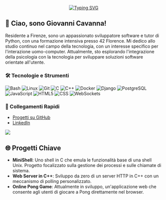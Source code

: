 <div align="center">

[![Typing SVG](https://readme-typing-svg.demolab.com?font=Fira+Code&pause=1000&color=00F702&center=true&width=435&lines=Ciao!+Sono+Giovanni+Cavanna)](https://git.io/typing-svg)

</div>

## 👋 Ciao, sono Giovanni Cavanna!
Residente a Firenze, sono un appassionato sviluppatore software e tutor di Python, con una formazione intensiva presso 42 Florence. Mi dedico allo studio continuo nel campo della tecnologia, con un interesse specifico per l'interazione uomo-computer. Attualmente, sto esplorando l'integrazione della psicologia con la tecnologia per sviluppare soluzioni software orientate all'utente.

### 🛠 Tecnologie e Strumenti
![Bash](https://img.shields.io/badge/-Bash-5391FE?style=flat-square&logo=gnu-bash&logoColor=white)
![Linux](https://img.shields.io/badge/-Linux-FCC624?style=flat-square&logo=linux&logoColor=black)
![Git](https://img.shields.io/badge/-Git-F05032?style=flat-square&logo=git&logoColor=white)
![C](https://img.shields.io/badge/-C-A8B9CC?style=flat-square&logo=c&logoColor=white)
![C++](https://img.shields.io/badge/-C++-00599C?style=flat-square&logo=cplusplus&logoColor=white)
![Docker](https://img.shields.io/badge/-Docker-2496ED?style=flat-square&logo=docker&logoColor=white)
![Django](https://img.shields.io/badge/-Django-092E20?style=flat-square&logo=django&logoColor=white)
![PostgreSQL](https://img.shields.io/badge/-PostgreSQL-4169E1?style=flat-square&logo=postgresql&logoColor=white)
![JavaScript](https://img.shields.io/badge/-JavaScript-F7DF1E?style=flat-square&logo=javascript&logoColor=black)
![HTML5](https://img.shields.io/badge/-HTML5-E34F26?style=flat-square&logo=html5&logoColor=white)
![CSS](https://img.shields.io/badge/-CSS-1572B6?style=flat-square&logo=css3&logoColor=white)
![WebSockets](https://img.shields.io/badge/-WebSockets-FFFFFF?style=flat-square&logo=websockets&logoColor=black)

### 🔗 Collegamenti Rapidi
- [Progetti su GitHub](https://github.com/GiovanniAfro)
- [LinkedIn](http://www.linkedin.com/in/giovanni-cavanna)

<img src="https://github-readme-stats.vercel.app/api/top-langs/?username=GiovanniAfro&layout=compact&theme=gotham&hide_border=true" />

## 🌐 Progetti Chiave
- **MiniShell**: Uno shell in C che emula le funzionalità base di una shell Unix. Progetto focalizzato sulla gestione dei processi e sulle chiamate di sistema.
- **Web Server in C++**: Sviluppo da zero di un server HTTP in C++ con un meccanismo di polling personalizzato.
- **Online Pong Game**: Attualmente in sviluppo, un'applicazione web che consente agli utenti di giocare a Pong direttamente nel browser.

